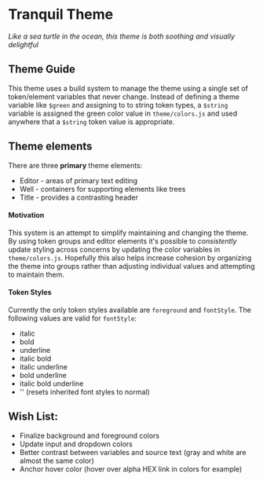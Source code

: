 # Tranquil Theme

_Like a sea turtle in the ocean, this theme is both soothing and visually delightful_

## Theme Guide

This theme uses a build system to manage the theme using a single set of
token/element variables that never change. Instead of defining a theme variable like
`$green` and assigning to to string token types, a `$string` variable is assigned
the green color value in `theme/colors.js` and used anywhere that a `$string` token
value is appropriate.

## Theme elements

There are three **primary** theme elements:

* Editor - areas of primary text editing
* Well - containers for supporting elements like trees
* Title - provides a contrasting header

#### Motivation

This system is an attempt to simplify maintaining and changing the theme. By using
token groups and editor elements it's possible to _consistently_ update styling
across concerns by updating the color variables in `theme/colors.js`. Hopefully this
also helps increase cohesion by organizing the theme into groups rather than
adjusting individual values and attempting to maintain them.

#### Token Styles

Currently the only token styles available are `foreground` and `fontStyle`. The
following values are valid for `fontStyle`:

* italic
* bold
* underline
* italic bold
* italic underline
* bold underline
* italic bold underline
* '' (resets inherited font styles to normal)

## Wish List:

* Finalize background and foreground colors
* Update input and dropdown colors
* Better contrast between variables and source text (gray and white are almost the
  same color)
* Anchor hover color (hover over alpha HEX link in colors for example)
